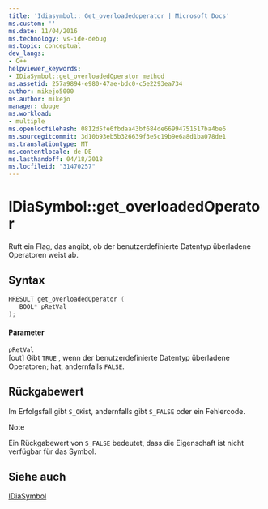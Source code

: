 ```yaml
---
title: 'Idiasymbol:: Get_overloadedoperator | Microsoft Docs'
ms.custom: ''
ms.date: 11/04/2016
ms.technology: vs-ide-debug
ms.topic: conceptual
dev_langs:
- C++
helpviewer_keywords:
- IDiaSymbol::get_overloadedOperator method
ms.assetid: 257a9894-e980-47ae-bdc0-c5e2293ea734
author: mikejo5000
ms.author: mikejo
manager: douge
ms.workload:
- multiple
ms.openlocfilehash: 0812d5fe6fbdaa43bf684de66994751517ba4be6
ms.sourcegitcommit: 3d10b93eb5b326639f3e5c19b9e6a8d1ba078de1
ms.translationtype: MT
ms.contentlocale: de-DE
ms.lasthandoff: 04/18/2018
ms.locfileid: "31470257"
---
```

# <a name="idiasymbolgetoverloadedoperator"></a>IDiaSymbol::get_overloadedOperator
Ruft ein Flag, das angibt, ob der benutzerdefinierte Datentyp überladene Operatoren weist ab.  
  
## <a name="syntax"></a>Syntax  
  
```C++  
HRESULT get_overloadedOperator (   
   BOOL* pRetVal  
);  
```  
  
#### <a name="parameters"></a>Parameter  
 `pRetVal`  
 [out] Gibt `TRUE` , wenn der benutzerdefinierte Datentyp überladene Operatoren; hat, andernfalls `FALSE`.  
  
## <a name="return-value"></a>Rückgabewert  
 Im Erfolgsfall gibt `S_OK`ist, andernfalls gibt `S_FALSE` oder ein Fehlercode.  
  
> [!NOTE]
>  Ein Rückgabewert von `S_FALSE` bedeutet, dass die Eigenschaft ist nicht verfügbar für das Symbol.  
  
## <a name="see-also"></a>Siehe auch  
 [IDiaSymbol](../../debugger/debug-interface-access/idiasymbol.md)